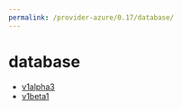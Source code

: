 ```yaml
---
permalink: /provider-azure/0.17/database/
---
```


# database



* [v1alpha3](v1alpha3/index.md)
* [v1beta1](v1beta1/index.md)